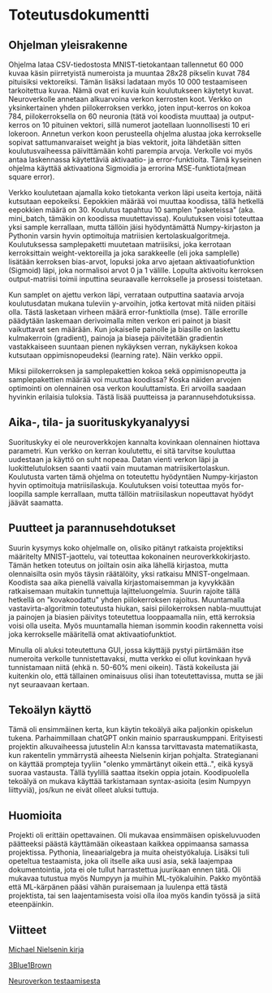 # Toteutusdokumentti

## Ohjelman yleisrakenne
Ohjelma lataa CSV-tiedostosta MNIST-tietokantaan tallennetut 60 000 kuvaa käsin piirretyistä numeroista ja muuntaa 28x28 pikselin kuvat 784 pituisiksi vektoreiksi.
Tämän lisäksi ladataan myös 10 000 testaamiseen tarkoitettua kuvaa. Nämä ovat eri kuvia kuin koulutukseen käytetyt kuvat.
Neuroverkolle annetaan alkuarvoina verkon kerrosten koot. Verkko on yksinkertainen yhden piilokerroksen verkko, joten input-kerros on kokoa 784, piilokerroksella on 60 neuronia (tätä voi koodista muuttaa) ja output-kerros on 10 pituinen vektori, sillä numerot jaotellaan luonnollisesti 10 eri lokeroon. Annetun verkon koon perusteella ohjelma alustaa joka kerrokselle sopivat sattumanvaraiset weight ja bias vektorit, joita lähdetään sitten koulutusvaiheessa päivittämään kohti parempia arvoja. Verkolle voi myös antaa laskennassa käytettäviä aktivaatio- ja error-funktioita. Tämä kyseinen ohjelma käyttää aktivaationa Sigmoidia ja errorina MSE-funktiota(mean square error).

Verkko koulutetaan ajamalla koko tietokanta verkon läpi useita kertoja, näitä kutsutaan eepokeiksi. Eepokkien määrää voi muuttaa koodissa, tällä hetkellä eepokkien määrä on 30. Koulutus tapahtuu 10 samplen "paketeissa" (aka. mini_batch, tämäkin on koodissa muutettavissa). Koulutuksen voisi toteuttaa yksi sample kerrallaan, mutta tällöin jäisi hyödyntämättä Numpy-kirjaston ja Pythonin varsin hyvin optimoituja matriisien kertolaskualgoritmeja. Koulutuksessa samplepaketti muutetaan matriisiksi, joka kerrotaan kerroksittain weight-vektoreilla ja joka sarakkeelle (eli joka samplelle) lisätään kerroksen bias-arvot, lopuksi joka arvo ajetaan aktivaatiofunktion (Sigmoid) läpi, joka normalisoi arvot 0 ja 1 välille. Lopulta aktivoitu kerroksen output-matriisi toimii inputtina seuraavalle kerrokselle ja prosessi toistetaan.

Kun samplet on ajettu verkon läpi, verrataan outputtina saatavia arvoja koulutusdatan mukana tuleviin y-arvoihin, jotka kertovat mitä niiden pitäisi olla. Tästä lasketaan virheen määrä error-funktiolla (mse). Tälle errorille päädytään laskemaan derivoimalla miten verkon eri painot ja biasit vaikuttavat sen määrään. Kun jokaiselle painolle ja biasille on laskettu kulmakerroin (gradient), painoja ja biaseja päivitetään gradientin vastakkaiseen suuntaan pienen nykäyksen verran, nykäyksen kokoa kutsutaan oppimisnopeudeksi (learning rate). Näin verkko oppii.

Miksi piilokerroksen ja samplepakettien kokoa sekä oppimisnopeutta ja samplepakettien määrää voi muuttaa koodissa? Koska näiden arvojen optimointi on olennainen osa verkon kouluttamista. Eri arvoilla saadaan hyvinkin erilaisia tuloksia. Tästä lisää puutteissa ja parannusehdotuksissa.

## Aika-, tila- ja suorituskykyanalyysi
Suorituskyky ei ole neuroverkkojen kannalta kovinkaan olennainen hiottava parametri. Kun verkko on kerran koulutettu, ei sitä tarvitse kouluttaa uudestaan ja käyttö on suht nopeaa. Datan vienti verkon läpi ja luokittelutuloksen saanti vaatii vain muutaman matriisikertolaskun. Koulutusta varten tämä ohjelma on toteutettu hyödyntäen Numpy-kirjaston hyvin optimoituja matriisilaskuja. Koulutuksen voisi toteuttaa myös for-loopilla sample kerrallaan, mutta tällöin matriisilaskun nopeuttavat hyödyt jäävät saamatta.

## Puutteet ja parannusehdotukset
Suurin kysymys koko ohjelmalle on, olisiko pitänyt ratkaista projektiksi määritelty MNIST-jaottelu, vai toteuttaa kokonainen neuroverkkokirjasto. Tämän hetken toteutus on joiltain osin aika lähellä kirjastoa, mutta olennaisilta osin myös täysin räätälöity, yksi ratkaisu MNIST-ongelmaan. Koodista saa aika pienellä vaivalla kirjastomaisemman ja kyvykkään ratkaisemaan muitakin tunnettuja lajitteluongelmia. Suurin rajoite tällä hetkellä on "kovakoodattu" yhden piilokerroksen rajoitus. Muuntamalla vastavirta-algoritmin toteutusta hiukan, saisi piilokerroksen nabla-muuttujat ja painojen ja biasien päivitys toteutettua looppaamalla niin, että kerroksia voisi olla useita. Myös muuntamalla hieman isommin koodin rakennetta voisi joka kerrokselle määritellä omat aktivaatiofunktiot.

Minulla oli aluksi toteutettuna GUI, jossa käyttäjä pystyi piirtämään itse numeroita verkolle tunnistettavaksi, mutta verkko ei ollut kovinkaan hyvä tunnistamaan niitä (ehkä n. 50-60% meni oikein). Tästä kokeilusta jäi kuitenkin olo, että tällainen ominaisuus olisi ihan toteutettavissa, mutta se jäi nyt seuraavaan kertaan.


## Tekoälyn käyttö
Tämä oli ensimmäinen kerta, kun käytin tekoälyä aika paljonkin opiskelun tukena. Parhaimmillaan chatGPT onkin mainio sparrauskumppani. Erityisesti projektin alkuvaiheessa jutustelin AI:n kanssa tarvittavasta matematiikasta, kun rakentelin ymmärrystä aiheesta Nielsenin kirjan pohjalta. Strategianani on käyttää prompteja tyyliin "olenko ymmärtänyt oikein että..", eikä kysyä suoraa vastausta. Tällä tyylillä saattaa itsekin oppia jotain. Koodipuolella tekoälyä on mukava käyttää tarkistamaan syntax-asioita (esim Numpyyn liittyviä), jos/kun ne eivät olleet aluksi tuttuja.

## Huomioita
Projekti oli erittäin opettavainen. Oli mukavaa ensimmäisen opiskeluvuoden päätteeksi päästä käyttämään oikeastaan kaikkea oppimaansa samassa projektissa. Pythonia, lineaarialgebra ja muita oheistyökaluja. Lisäksi tuli opeteltua testaamista, joka oli itselle aika uusi asia, sekä laajempaa dokumentointia, jota ei ole tullut harrastettua juurikaan ennen tätä. Oli mukavaa tutustua myös Numpyyn ja muihin ML-työkaluihin. Pakko myöntää että ML-kärpänen pääsi vähän puraisemaan ja luulenpa että tästä projektista, tai sen laajentamisesta voisi olla iloa myös kandin työssä ja siitä eteenpäinkin.

## Viitteet
[Michael Nielsenin kirja](http://neuralnetworksanddeeplearning.com/chap1.html)

[3Blue1Brown](https://www.youtube.com/watch?v=aircAruvnKk&list=PLZHQObOWTQDNU6R1_67000Dx_ZCJB-3pi)

[Neuroverkon testaamisesta](https://www.sebastianbjorkqvist.com/blog/writing-automated-tests-for-neural-networks/)




